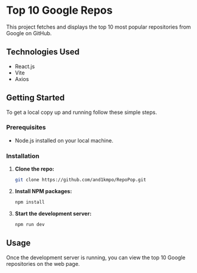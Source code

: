 # Top 10 Google Repos

This project fetches and displays the top 10 most popular repositories from Google on GitHub.

## Technologies Used

- React.js
- Vite
- Axios

## Getting Started

To get a local copy up and running follow these simple steps.

### Prerequisites

- Node.js installed on your local machine.

### Installation

1. **Clone the repo:**

   ```sh
   git clone https://github.com/and1kmpo/RepoPop.git
   ```

2. **Install NPM packages:**

   ```sh
   npm install
   ```

3. **Start the development server:**

   ```sh
   npm run dev
   ```

## Usage

Once the development server is running, you can view the top 10 Google repositories on the web page.


